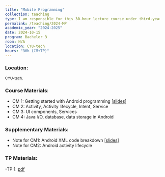 ```yaml
---
title: "Mobile Programming"
collection: teaching
type: I am responsible for this 30-hour lecture course under third-year bachelor students at CYU-tech.
permalink: /teaching/2024-MP
academic_year: "2024-2025"
date: 2024-10-15
program: Bachelor 3
room: N/A
location: CYU-tech
hours: "30h (CM+TP)"
---
```


### Location:
<span style="font-size: smaller;">CYU-tech.</span>

### Course Materials:
- CM 1: Getting started with Android programming [[slides]](https://evesiphus.github.io/assets/teaching/MobileProgramming/Mobile_Programming_CM1.pdf)
- CM 2: Activity, Activity lifecycle, Intent, Service <!--[[slides]](https://evesiphus.github.io/assets/teaching/MobileProgramming/MP_CM2.pdf)-->
- CM 3: UI components, Services <!--[[slides]](https://evesiphus.github.io/assets/teaching/MobileProgramming/MP_CM3.pdf)-->
- CM 4: Java I/O, database, data storage in Android <!-- [[slides]](https://evesiphus.github.io/assets/teaching/MobileProgramming/MP_CM4.pdf)-->

### Supplementary Materials:
- Note for CM1: Android XML code breakdown [[slides]](https://evesiphus.github.io/assets/teaching/MobileProgramming/Lecture1Note.pdf)
- Note for CM2: Android activity lifecycle <!--[[slides]](https://evesiphus.github.io/assets/teaching/MobileProgramming/MP_note2.pdf)-->

### TP Materials:
-TP 1: [pdf](https://evesiphus.github.io/assets/teaching/MobileProgramming/Mobile_Programming_TP1.pdf)



